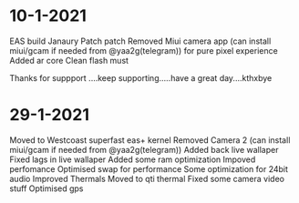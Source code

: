 10-1-2021
=========

  EAS build
  Janaury Patch patch
  Removed Miui  camera app (can install miui/gcam if needed from @yaa2g(telegram)) for pure pixel experience
  Added ar core
  Clean flash must
  
  Thanks for suppport ....keep supporting.....have a great day....kthxbye

29-1-2021
=========

  Moved to Westcoast superfast eas+ kernel
  Removed Camera 2 (can install miui/gcam if needed from @yaa2g(telegram))
  Added back live wallaper
  Fixed lags in live wallaper
  Added some ram optimization
  Impoved perfomance 
  Optimised swap for performance
  Some optimization for 24bit audio
  Improved Thermals
  Moved to qti thermal
  Fixed some camera video stuff
  Optimised gps
  
